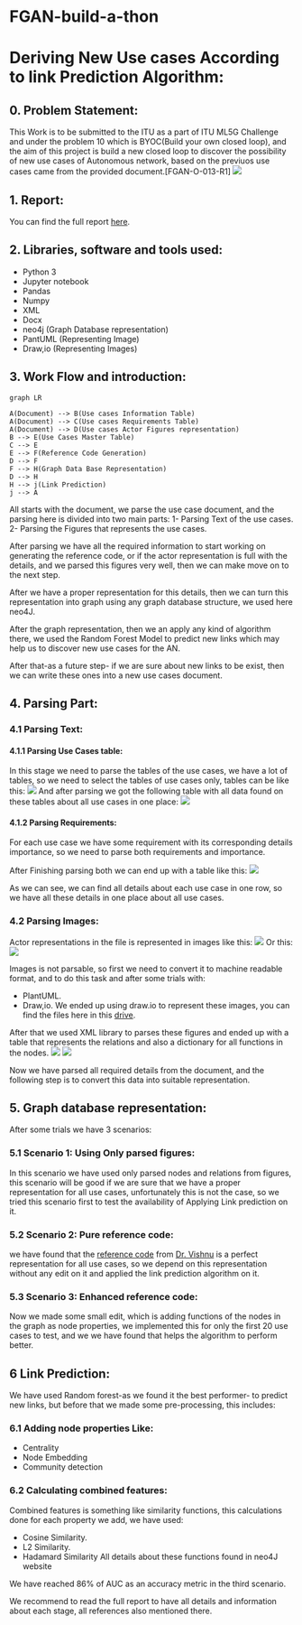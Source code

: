 # FGAN-build-a-thon

# Deriving New Use cases According to link Prediction Algorithm:

## 0. Problem Statement:
This Work is to be submitted to the ITU as a part of ITU ML5G Challenge and under the problem 10 which is BYOC(Build your own closed loop), and the aim of this project is build a new closed loop to discover the possibility of new use cases of Autonomous network, based on the previuos use cases came from the provided document.[FGAN-O-013-R1]
**![](https://lh4.googleusercontent.com/IAFy4NNG_JBLvN3c7MJA_NUVbJngXiHfBApz0M0lJBdyX97ggbHz1HANyDAhS-vowwkTw6iEeNyKId8YgOic1KR6p7eqMLZaTtmoRvx_7uaqLzxNzJEYDQI0q6xWRlx5GokSZnQva9uTVi_iKtzFNoqAm6hqgXfO3Fok1zc-hsl5x_t4bA9eDHLat4RdRU9Q)**

## 1. Report:
You can find the full report [here](https://github.com/ITU-AI-ML-in-5G-Challenge/ITU-ML5G-PS-010-Build-a-thon-InnovNet/blob/main/report/Final%20Report.pdf).

## 2. Libraries, software and tools used:
- Python 3
- Jupyter notebook
- Pandas
- Numpy
- XML
- Docx
- neo4j (Graph Database representation)
- PantUML (Representing Image)
- Draw,io (Representing Images)

## 3. Work Flow and introduction:

```mermaid
graph LR

A(Document) --> B(Use cases Information Table)
A(Document) --> C(Use cases Requirements Table)
A(Document) --> D(Use cases Actor Figures representation)
B --> E(Use Cases Master Table)
C --> E
E --> F(Reference Code Generation)
D --> F
F --> H(Graph Data Base Representation)
D --> H
H --> j(Link Prediction)
j --> A

```

All starts with the document, we parse the use case document, and the parsing here is divided into two main parts:
1- Parsing Text of the use cases.
2- Parsing the Figures that represents the use cases.

After parsing we have all the required information to start working on generating the reference code, or if the actor representation is full with the details, and we parsed this figures very well, then we can make move on to the next step.

After we have a proper representation for this details, then we can turn this representation into graph using any graph database structure, we used here neo4J.

After the graph representation, then we an apply any kind of algorithm there, we used the Random Forest Model to predict new links which may help us to discover new use cases for the AN.

After that-as a future step- if we are sure about new links to be exist, then we can write these ones into a new use cases document.

## 4. Parsing Part:
### 4.1 Parsing Text:
#### 4.1.1 Parsing Use Cases table:
In this stage we need to parse the tables of the use cases, we have a lot of tables, so we need to select the tables of use cases only, tables can be like this:
**![](https://lh6.googleusercontent.com/p_TbRYxUu8DMyv5ovkmgxe6pm4IkL8j3_3cq3wH1IdG_joGoj7DrBvOlbOklVebWrtKLH1tMgGOVB9ZBnBpQ5PUmW1dX82R_H5p-F1RGuAvJNZtuw5WEOE8vcEY7qPU_Ug3R6W9MHVw0TraCjrCtvk1ywdl_DP-Gh7f5wT3uDV8j-pqpERIzWa-PmcAQZNJY)**
And after parsing we got the following table with all data found on these tables about all use cases in one place:
**![](https://lh6.googleusercontent.com/hb0IOZ0eApvzvBS_blNLYv3Oxz-wehMh5Y2Lrp4Mb2fTV-hlJ1JXCNJ8Sl-HJrjRuSoSGNJQFB2GLoVf8HdEMHxwhyxSuC1hhbrJc47Y13P4fbF7BknLkuoTWaI3rQ5dFR8WtvCgfGz6VDMDPK4ZAJlkGV33pMKwhhSDo-qsPMo0ENVxtdYK-e4DPHwj4J3m)**
#### 4.1.2 Parsing Requirements:
For each use case we have some requirement with its corresponding details importance, so we need to parse both requirements and importance.

After Finishing parsing both we can end up with a table like this:
**![](https://lh5.googleusercontent.com/jRq0w-MAcGpnBC_XE3DkMIG5wVliWvkEDbaJYdndo0JJQ9x-OUYkmLrdhdadBA7fQNhyNy31V5P-qa1-zBWZsOM1xJ4NSkVn3mTPDRjcv9HSYr3d6AGhPw7_a4KVofAy9Xemux5f35Be2ygTq_4AfVqXrHovJ38cO64FMHUlEDDV7JWPZd_9lM_UNF593yxK)**

As we can see, we can find all details about each use case in one row, so we have all these details in one place about all use cases.

### 4.2 Parsing Images:
Actor representations in the file is represented in images like this:
**![](https://lh5.googleusercontent.com/vfPgHGwXF4vUmxDy50ft63kk1yXJCgmNyX_MbtTEzWU4bx7hsBTHHimwlKfFLiGvQDRNg67Zb0IJzirCjYaRz_VKdwP8SQU5wJd3R4JfgiHqTJFeWPe6YvkZb5l0A5dqhL2k7Uem-g3B39s4EW9BFqCiMgn0kT2Keni1exy1CTvemjUXKFEaCBfXmO_tGH0r)**
Or this:
**![](https://lh6.googleusercontent.com/DmpRmYDV0bTmq1_fNpOkOiAlItoShZGFxzTzP5dcodYDE-wzvjviLPjexf7pp3TiPqdvm4GoddZ6VPPPjRe0AzSBg_RpnDtz_e9hwnS3NSatpKuj_38uUvwki0YZL-mHeGPZF33MeuGltbulgindXSM__xGeA21dHQE0d-1SigOPs7LH49ti3jFK-Fqqu8uI)**

Images is not parsable, so first we need to convert it to machine readable format, and to do this task and after some trials with:
- PlantUML.
- Draw,io.
We ended up using draw.io to represent these images, you can find the files here in this [drive](https://drive.google.com/drive/folders/1d2f3R3NwCfCI58CPkKP7BZkwsoJoZ4j8?usp=sharing).

After that we used XML library to parses these figures and ended up with a table that represents the relations and also a dictionary for all functions in the nodes.
**![](https://lh4.googleusercontent.com/-Pmeo9yHwY76IZBGGxDiicRGvu1IX1bhWrkmNzK-G5MArDhLIvhglVhkBIOhKcvcTgqqy5qHTFl3Dd7uxJNltAXNDKFOakyFn1nMOvixI14OCiEZa6q7OXukLKqpEO7cbyNYhhHcIfq8pAg4jyjnOiLt8t9MiaH_kKg_E-U7eB75F89__3pvSrK6lXvAMy_G)**
**![](https://lh4.googleusercontent.com/sr857yvXx_GcjlEQyd9ExrM4kb0xyYjiPdx9lEiKgNEtY8285JSlUnkqjQtscxEste68TUiq_DYwT1f02_TPVM_k6JWAJyUGyddGroPQAlycqYVaGgbhhL1XAuOtVYZJpTz9-NzUsEmsEebc1_LFle1VtPu_nCrmg_W8Z4od-ZxkVT81XA5zF7wV7T8xPF_E)**

Now we have parsed all required details from the document, and the following step is to convert this data into suitable representation.

## 5. Graph database representation:
After some trials we have 3 scenarios:
### 5.1 Scenario 1: Using Only parsed figures:
In this scenario we have used only parsed nodes and relations from figures, this scenario will be good if we are sure that we have a proper representation for all use cases, unfortunately this is not the case, so we tried this scenario first to test the availability of Applying Link prediction on it.
### 5.2 Scenario 2: Pure reference code:
we have found that the [reference code](https://github.com/vrra/FGAN-Build-a-thon-2022/blob/main/Notebooks2022/build_a_thon_graph_v1.ipynb) from [Dr. Vishnu](https://github.com/vrra) is a perfect representation for all use cases, so we depend on this representation without any edit on it and applied the link prediction algorithm on it.

### 5.3 Scenario 3: Enhanced reference code:
Now we made some small edit, which is adding functions of the nodes in the graph as node properties, we implemented this for only the first 20 use cases to test, and we we have found that helps the algorithm to perform better.

## 6 Link Prediction:
We have used Random forest-as we found it the best performer- to predict new links, but before that we made some pre-processing, this includes:
### 6.1 Adding node properties Like:
- Centrality
- Node Embedding
- Community detection
### 6.2 Calculating combined features:
Combined features is something like similarity functions, this calculations done for each property we add, we have used:
- Cosine Similarity.
- L2 Similarity.
- Hadamard Similarity
All details about these functions found in neo4J website

We have reached 86% of AUC as an accuracy metric in the third scenario.

We recommend to read the full report to have all details and information about each stage, all references also mentioned there.
